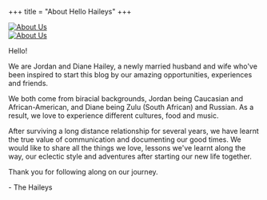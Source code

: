 +++
title = "About Hello Haileys"
+++

<a class="AboutUs image featured" href="https://s3-us-west-2.amazonaws.com/hellohaileys/DSC_3459.jpg" data-fancybox="group" data-caption="Jordan and Diane">
  <img src="https://s3-us-west-2.amazonaws.com/hellohaileys/DSC_3459.jpg" alt="About Us"/>
</a>

<div class="hidden">
<a class="AboutUs image featured" href="https://s3-us-west-2.amazonaws.com/hellohaileys/DSC_3480.jpg" data-fancybox="group" data-caption="Jordan and Diane">
  <img src="https://s3-us-west-2.amazonaws.com/hellohaileys/DSC_3480.jpg" alt="About Us"/>
</a>
</div>

Hello!

We are Jordan and Diane Hailey, a newly married husband and wife who've been inspired to start this blog by our amazing opportunities, experiences and friends.

We both come from biracial backgrounds, Jordan being Caucasian and African-American, and Diane being Zulu (South African) and Russian. As a result, we love to experience different cultures, food and music.

After surviving a long distance relationship for several years, we have learnt the true value of communication and documenting our good times. We would like to share all the things we love, lessons we've learnt along the way, our eclectic style and adventures after starting our new life together.

Thank you for following along on our journey.

\- The Haileys
